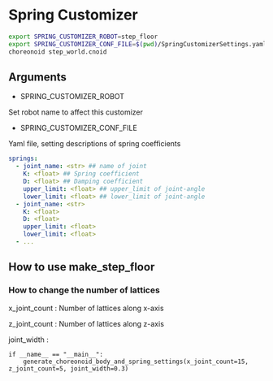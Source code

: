 
# Spring Customizer

``` bash
export SPRING_CUSTOMIZER_ROBOT=step_floor
export SPRING_CUSTOMIZER_CONF_FILE=$(pwd)/SpringCustomizerSettings.yaml
choreonoid step_world.cnoid
```

## Arguments

- SPRING_CUSTOMIZER_ROBOT

Set robot name to affect this customizer

- SPRING_CUSTOMIZER_CONF_FILE

Yaml file, setting descriptions of spring coefficients

``` yaml
springs:
  - joint_name: <str> ## name of joint
    K: <float> ## Spring coefficient
    D: <float> ## Damping coefficient
    upper_limit: <float> ## upper_limit of joint-angle
    lower_limit: <float> ## lower_limit of joint-angle
  - joint_name: <str>
    K: <float>
    D: <float>
    upper_limit: <float>
    lower_limit: <float>
  - ...
```

## How to use make_step_floor
### How to change the number of lattices
x_joint_count : Number of lattices along x-axis

z_joint_count : Number of lattices along z-axis

joint_width : 
```
if __name__ == "__main__":
    generate_choreonoid_body_and_spring_settings(x_joint_count=15, z_joint_count=5, joint_width=0.3)
```

